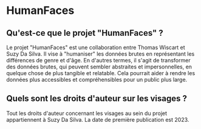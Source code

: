 # HumanFaces
## Qu'est-ce que le projet "HumanFaces" ? 
Le projet "HumanFaces" est une collaboration entre Thomas Wiscart et Suzy Da Silva. Il vise à "humaniser" les données brutes en représentant les différences de genre et d'âge. En d'autres termes, il s'agit de transformer des données brutes, qui peuvent sembler abstraites et impersonnelles, en quelque chose de plus tangible et relatable. Cela pourrait aider à rendre les données plus accessibles et compréhensibles pour un public plus large.


## Quels sont les droits d'auteur sur les visages ?
Tout les droits d'auteur concernant les visages au sein du projet appartiennent à Suzy Da Silva. La date de première publication est 2023.

